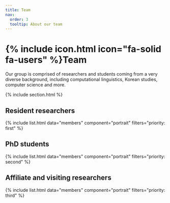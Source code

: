 ```yaml
---
title: Team
nav:
  order: 3
  tooltip: About our team
---
```


# {% include icon.html icon="fa-solid fa-users" %}Team

Our group is comprised of researchers and students coming from a very diverse background, including computational linguistics, Korean studies, computer science and more.

{% include section.html %}

## Resident researchers
{% include list.html data="members" component="portrait" filters="priority: first" %}
## PhD students
{% include list.html data="members" component="portrait" filters="priority: second" %}
## Affiliate and visiting researchers
{% include list.html data="members" component="portrait" filters="priority: third" %}


